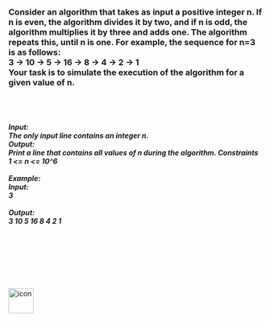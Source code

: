 <h3>Consider an algorithm that takes as input a positive integer n. If n is even, the algorithm divides it by two, and if n is odd, the algorithm multiplies it by three and adds one. The algorithm repeats this, until n is one. For example, the sequence for n=3 is as follows:</br>
3 -> 10 -> 5 -> 16 -> 8 -> 4 -> 2 -> 1
<br/>
Your task is to simulate the execution of the algorithm for a given value of n.
</h3><br><br>
<h5>
<b>Input:</b><br>
The only input line contains an integer n.<br>
<b>Output:</b><br>
Print a line that contains all values of n during the algorithm.
Constraints
<br>
1 <= n <= 10^6
<br><br><b>Example:</b><br>
Input:<br>
3<br>
<br>
Output:<br>
3 10 5 16 8 4 2 1
</h5>
<br><br><br><br><br><br>
<img alt="icon" src="https://github.com/user-attachments/assets/b613c6f7-eb86-4565-a693-d2d314dca869" width=50 height=50/>

